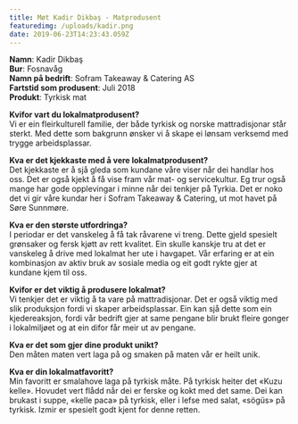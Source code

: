 ```yaml
---
title: Møt Kadir Dikbaş - Matprodusent
featuredimg: /uploads/kadir.png
date: 2019-06-23T14:23:43.059Z
---
```

**Namn**: Kadir Dikbaş\
**Bur**: Fosnavåg\
**Namn på bedrift**: Sofram Takeaway & Catering AS\
**Fartstid som produsent**: Juli 2018\
**Produkt**: Tyrkisk mat



**Kvifor vart du lokalmatprodusent?**\
Vi er ein fleirkulturell familie, der både tyrkisk og norske mattradisjonar står sterkt. Med dette som bakgrunn ønsker vi å skape ei lønsam verksemd med trygge arbeidsplassar.

 

**Kva er det kjekkaste med å vere lokalmatprodusent?**\
Det kjekkaste er å sjå gleda som kundane våre viser når dei handlar hos oss. Det er også kjekt å få vise fram vår mat- og servicekultur. Eg trur også mange har gode opplevingar i minne når dei tenkjer på Tyrkia. Det er noko det vi gir våre kundar her i Sofram Takeaway & Catering, ut mot havet på Søre Sunnmøre.



**Kva er den største utfordringa?**\
I periodar er det vanskeleg å få tak råvarene vi treng. Dette gjeld spesielt grønsaker og fersk kjøtt av rett kvalitet. Ein skulle kanskje tru at det er vanskeleg å drive med lokalmat her ute i havgapet. Vår erfaring er at ein kombinasjon av aktiv bruk av sosiale media og eit godt rykte gjer at kundane kjem til oss.

 

**Kvifor er det viktig å produsere lokalmat?**\
Vi tenkjer det er viktig å ta vare på mattradisjonar. Det er også viktig med slik produksjon fordi vi skaper arbeidsplassar. Ein kan sjå dette som ein kjedereaksjon, fordi vår bedrift gjer at same pengane blir brukt fleire gonger i lokalmiljøet og at ein difor får meir ut av pengane.  



**Kva er det som gjer dine produkt unikt?**\
Den måten maten vert laga på og smaken på maten vår er heilt unik.

 

**Kva er din lokalmatfavoritt?**\
Min favoritt er smalahove laga på tyrkisk måte. På tyrkisk heiter det «Kuzu kelle». Hovudet vert flådd når dei er ferske og kokt med det same. Dei kan brukast i suppe, «kelle paca» på tyrkisk,  eller i lefse med salat, «sögüs» på tyrkisk. Izmir er spesielt godt kjent for denne retten.
